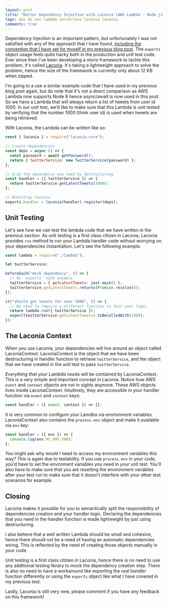 ```yaml
---
layout: post
title: "Better Dependency Injection with Laconia (AWS Lambda - Node.js)"
tags: aws di ioc lambda serverless laconia laconia
comments: true
---
```


Dependency Injection is an important pattern, but unfortunately I was not
satisfied with any of the approach that I have found, [including the convention
that I have set for myself in my previous blog post](https://www.ceilfors.com/2017/12/03/dependency-injection-in-aws-lambda-nodejs.html).
The `exports` object usage feels quite hacky both in the production and unit test code.
Ever since then I've been developing a micro framework to
tackle this problem, it's called [Laconia](https://github.com/ceilfors/laconia).
It's taking a lightweight approach to solve the problem, hence the size of the framework is
currently only about 12 KB when zipped.

I'm going to a use a similar example code that I have used in my previous blog post again,
but do note that it's not a direct comparison as AWS Lambda now supports Node 8 hence async/await
is now used in this post. So we have a Lambda that will always return a list of tweets from user id 1000.
In our unit test, we’d like to make sure that this Lambda is unit tested by verifying that the number 1000 (think user id)
is used when tweets are being retrieved.

With Laconia, the Lambda can be written like so:

```js
const { laconia } = require("laconia-core");

// Create dependencies
const deps = async () => {
  const password = await getPassword();
  return { twitterService: new TwitterService(password) };
};

// Grab the dependency you need by destructuring
const handler = ({ twitterService }) => {
  return twitterService.getLatestTweets(1000);
};

// Bootstrap laconia
exports.handler = laconia(handler).register(deps);
```

## Unit Testing

Let's see how we can test the lambda code that we have written in the previous section.
As unit testing is a first class citizen in Laconia, Laconia
provides `run` method to run your Lambda handler code without worrying on
your dependencies instantiation. Let's see the following example.

```js
const lambda = require("./lambda");

let twitterService;

beforeEach("mock dependency", () => {
  // No `exports` hack anymore
  twitterService = { getLatestTweets: jest.mock() };
  twitterService.getLatestTweets.returns(Promise.resolve());
});

it("should get tweets for user 1000", () => {
  // No need to require a different function to test your logic
  return lambda.run({ twitterService });
  expect(twitterService.getLatestTweets).toBeCalledWith(1000);
});
```

## The Laconia Context

When you use Laconia, your dependencies will live around an object
called LaconiaContext. LaconiaContext is the object that we have been
destructuring in handler function to retrieve `twitterService`,
and the object that we have created in the unit test to pass `twitterService`.

_Everything that your Lambda needs_ will be contained by LaconiaContext.
This is a very simple and important concept in Laconia. Notice how AWS `event` and
`context` objects are not in sights anymore. These AWS objects lives inside LaconiaContext.
Intuitively, they are accessible in your handler function via `event` and `context`
keys:

```js
const handler = ({ event, context }) => {};
```

It is very common to configure your Lamdba via environment variables. LaconiaContext
also contains the `process.env` object and make it available via `env` key:

```js
const handler = ({ env }) => {
  console.log(env.MY_ENV_VAR);
};
```

You might ask why would I need to access my environment variables this way?
This is again due to testability. If you use `process.env` in your code, you'd have to set
the enviroment variables you need in your unit test. You'll also have to make sure
that you are resetting the environment variables after your test run to make sure that
it doesn't interfere with your other test scenarios for example.

## Closing

Laconia makes it possible for you to semantically split the responsibility
of dependencies creation and your handler logic. Declaring the dependencies that
you need in the handler function is made lightweight by just using destructuring.

I also believe that a well written Lambda should be small and cohesive, hence
there should not be a need of having an automatic dependencies wiring. This is reflected
by the need of creating those objects manually in your code.

Unit testing is a first class citizen in Laconia, hence there is no need to use any
additional testing library to mock the dependency creation step. There is also no need
to have a workaround like exporting the _real handler_ function differently or using
the `exports` object like what I have covered in my previous test.

Lastly, Laconia is still very new, please comment if you have any feedback on this
framework!
